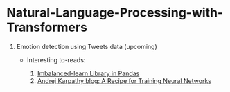 # Natural-Language-Processing-with-Transformers

1. Emotion detection using Tweets data (upcoming)
   * Interesting to-reads:
   
        1. <a href="https://imbalanced-learn.org/stable/" target="_blank">Imbalanced-learn Library in Pandas</a>
        2. <a href="https://karpathy.github.io/2019/04/25/recipe/" target="_blank">Andrej Karpathy blog: A Recipe for Training Neural Networks</a> 
